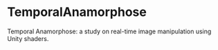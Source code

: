 # TemporalAnamorphose
Temporal Anamorphose: a study on real-time image manipulation using Unity shaders.
